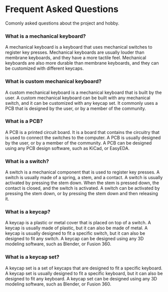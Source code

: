 # Frequent Asked Questions

Comonly asked questions about the project and hobby.


### What is a mechanical keyboard?

A mechanical keyboard is a keyboard that uses mechanical switches to register key presses. Mechanical keyboards are usually louder than membrane keyboards, and they have a more tactile feel. Mechanical keyboards are also more durable than membrane keyboards, and they can be customized with different keycaps.

### What is custom mechanical keyboard?

A custom mechanical keyboard is a mechanical keyboard that is built by the user. A custom mechanical keyboard can be built with any mechanical switch, and it can be customized with any keycap set. It commonly uses a PCB that is designed by the user, or by a member of the community. 

### What is a PCB?

A PCB is a printed circuit board. It is a board that contains the circuitry that is used to connect the switches to the computer. A PCB is usually designed by the user, or by a member of the community. A PCB can be designed using any PCB design software, such as KiCad, or EasyEDA.

### What is a switch?

A switch is a mechanical component that is used to register key presses. A switch is usually made of a spring, a stem, and a contact. A switch is usually activated by pressing the stem down. When the stem is pressed down, the contact is closed, and the switch is activated. A switch can be activated by pressing the stem down, or by pressing the stem down and then releasing it.

### What is a keycap?

A keycap is a plastic or metal cover that is placed on top of a switch. A keycap is usually made of plastic, but it can also be made of metal. A keycap is usually designed to fit a specific switch, but it can also be designed to fit any switch. A keycap can be designed using any 3D modeling software, such as Blender, or Fusion 360.

### What is a keycap set?

A keycap set is a set of keycaps that are designed to fit a specific keyboard. A keycap set is usually designed to fit a specific keyboard, but it can also be designed to fit any keyboard. A keycap set can be designed using any 3D modeling software, such as Blender, or Fusion 360.